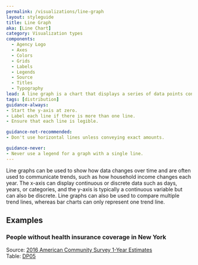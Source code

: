 ```yaml
---
permalink: /visualizations/line-graph
layout: styleguide
title: Line Graph
aka: [Line Chart]
category: Visualization types
components:
  - Agency Logo
  - Axes
  - Colors
  - Grids
  - Labels
  - Legends
  - Source
  - Titles
  - Typography
lead: A line graph is a chart that displays a series of data points connected by line segments.
tags: [distribution]
guidance-always:
- Start the y-axis at zero.
- Label each line if there is more than one line.
- Ensure that each line is legible.

guidance-not-recommended:
- Don't use horizontal lines unless conveying exact amounts.

guidance-never:
- Never use a legend for a graph with a single line.
---
```

<p>
  Line graphs can be used to show how data changes over time and are often used to communicate trends, such as how household income changes each year. The x-axis can display continuous or discrete data such as days, years, or categories, and the y-axis is typically a continuous variable but can also be discrete. Line graphs can also be used to compare multiple trend lines, whereas bar charts can only represent one trend line.
</p>

<h2>Examples</h2>
<div class="usa-chart-card">
  <div class="usa-chart-header">
    <h3 class="usa-chart-title">People without health insurance coverage in New York</h3>
  </div>
  <canvas id="chart-line"></canvas>
  <div class="usa-source-container">
    <div>
      Source:
      <a href="https://www.census.gov/programs-surveys/acs/" target="_blank">
        2016 American Community Survey 1-Year Estimates
      </a>
    </div>
    <div>
      Table:
      <a href="https://data.census.gov/cedsci/" target="_blank">DP05</a>
    </div>
  </div>
</div>